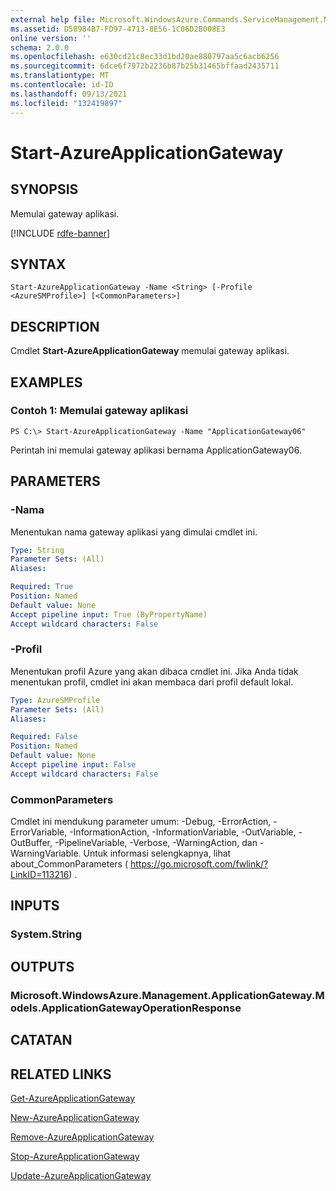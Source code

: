 ```yaml
---
external help file: Microsoft.WindowsAzure.Commands.ServiceManagement.Network.dll-Help.xml
ms.assetid: D50984B7-FD97-4713-8E56-1C06D2B008E3
online version: ''
schema: 2.0.0
ms.openlocfilehash: e630cd21c8ec33d1bd20ae880797aa5c6acb6256
ms.sourcegitcommit: 6dce6f7972b2236b87b25b31465bffaad2435711
ms.translationtype: MT
ms.contentlocale: id-ID
ms.lasthandoff: 09/13/2021
ms.locfileid: "132419897"
---
```

# Start-AzureApplicationGateway

## SYNOPSIS
Memulai gateway aplikasi.

[!INCLUDE [rdfe-banner](../../includes/rdfe-banner.md)]

## SYNTAX

```
Start-AzureApplicationGateway -Name <String> [-Profile <AzureSMProfile>] [<CommonParameters>]
```

## DESCRIPTION
Cmdlet **Start-AzureApplicationGateway** memulai gateway aplikasi.

## EXAMPLES

### Contoh 1: Memulai gateway aplikasi
```
PS C:\> Start-AzureApplicationGateway -Name "ApplicationGateway06"
```

Perintah ini memulai gateway aplikasi bernama ApplicationGateway06.

## PARAMETERS

### -Nama
Menentukan nama gateway aplikasi yang dimulai cmdlet ini.

```yaml
Type: String
Parameter Sets: (All)
Aliases: 

Required: True
Position: Named
Default value: None
Accept pipeline input: True (ByPropertyName)
Accept wildcard characters: False
```

### -Profil
Menentukan profil Azure yang akan dibaca cmdlet ini. Jika Anda tidak menentukan profil, cmdlet ini akan membaca dari profil default lokal.

```yaml
Type: AzureSMProfile
Parameter Sets: (All)
Aliases: 

Required: False
Position: Named
Default value: None
Accept pipeline input: False
Accept wildcard characters: False
```

### CommonParameters
Cmdlet ini mendukung parameter umum: -Debug, -ErrorAction, -ErrorVariable, -InformationAction, -InformationVariable, -OutVariable, -OutBuffer, -PipelineVariable, -Verbose, -WarningAction, dan -WarningVariable. Untuk informasi selengkapnya, lihat about_CommonParameters ( https://go.microsoft.com/fwlink/?LinkID=113216) .

## INPUTS

### System.String

## OUTPUTS

### Microsoft.WindowsAzure.Management.ApplicationGateway.Models.ApplicationGatewayOperationResponse

## CATATAN

## RELATED LINKS

[Get-AzureApplicationGateway](./Get-AzureApplicationGateway.md)

[New-AzureApplicationGateway](./New-AzureApplicationGateway.md)

[Remove-AzureApplicationGateway](./Remove-AzureApplicationGateway.md)

[Stop-AzureApplicationGateway](./Stop-AzureApplicationGateway.md)

[Update-AzureApplicationGateway](./Update-AzureApplicationGateway.md)


